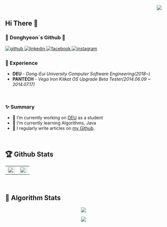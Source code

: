 <div align="right">
<img src="https://komarev.com/ghpvc/?username=Donghyeon0915&&style=flat-square" align="right" />
</div>  
  

<br/>  

## Hi There 👋  

### :seedling: Donghyeon`s Github :seedling:

<p>
<a href="https://github.com/Donghyeon0915" target="_blank">
<img src=https://img.shields.io/badge/github-%2324292e.svg?&style=for-the-badge&logo=github&logoColor=white alt=github style="margin-bottom: 5px;" />
</a>
<a href="https://github.com/Donghyeon0915" target="_blank">
<img src=https://img.shields.io/badge/git-%231E77B5.svg?&style=for-the-badge&logo=git&logoColor=white alt=linkedin style="margin-bottom: 5px;" />
</a>
<a href="https://www.facebook.com/profile.php?id=100007219727232" target="_blank">
<img src=https://img.shields.io/badge/facebook-%232E87FB.svg?&style=for-the-badge&logo=facebook&logoColor=white alt=facebook style="margin-bottom: 5px;" />
</a>
<a href="https://www.instagram.com/dongx._.2/" target="_blank">
<img src=https://img.shields.io/badge/instagram-%23000000.svg?&style=for-the-badge&logo=instagram&logoColor=white&color=dd2a7b alt=instagram style="margin-bottom: 5px;" />
</a>  
 </p>

### 💫 Experience
- **DEU** - *Dong-Eui University Computer Software Engineering(2018~)*
- **PANTECH** - *Vega Iron Kitkat OS Upgrade Beta Tester(2014.06.09 ~ 2014.07.17)*
<br/>  


### ✨ Summary

- 🔭 I’m currently working on [DEU](https://www.deu.ac.kr/) as a student
- 🌱 I'm currently learning Algorithms, Java
- 📝 I regularly write articles on [my Github](https://github.com/Donghyeon0915).  
  

<br>

## :trophy: Github Stats  
<table><tr><td valign="top" width="50%">

<img src="https://github-readme-stats.vercel.app/api?username=Donghyeon0915&show_icons=true&count_private=true&hide_border=true" align="left" style="width: 100%" />

</td><td valign="top" width="50%">

<img src="https://github-readme-stats.vercel.app/api/top-langs/?username=Donghyeon0915&hide_border=true&layout=compact" align="left" style="width: 100%" />

</td></tr></table>  

<br/>  


## :gem: Algorithm Stats  

<p align="center">
   <a href ="https://solved.ac/dongdong99"><img src ="http://mazassumnida.wtf/api/v2/generate_badge?boj=dongdong99"></a>
</p>

<p align="center">
   <a href ="https://solved.ac/dongdong99"><img src="http://mazassumnida.wtf/api/mini/generate_badge?boj=dongdong99"></a>
</p>
<br/>  


<!--
**Donghyeon0915/Donghyeon0915** is a ✨ _special_ ✨ repository because its `README.md` (this file) appears on your GitHub profile.

Here are some ideas to get you started:

- 🔭 I’m currently working on ...
- 🌱 I’m currently learning ...
- 👯 I’m looking to collaborate on ...
- 🤔 I’m looking for help with ...
- 💬 Ask me about ...
- 📫 How to reach me: ...
- 😄 Pronouns: ...
- ⚡ Fun fact: ...
- ...
-->
